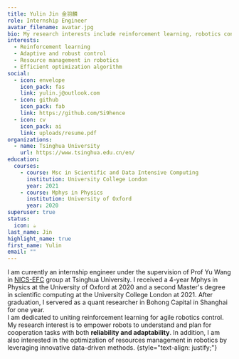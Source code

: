 ```yaml
---
title: Yulin Jin 金羽麟
role: Internship Engineer
avatar_filename: avatar.jpg
bio: My research interests include reinforcement learning, robotics control and convex optimization.
interests:
  - Reinforcement learning
  - Adaptive and robust control
  - Resource management in robotics
  - Efficient optimization algorithm
social:
  - icon: envelope
    icon_pack: fas
    link: yulin.j@outlook.com
  - icon: github
    icon_pack: fab
    link: https://github.com/Si9hence
  - icon: cv
    icon_pack: ai
    link: uploads/resume.pdf
organizations:
  - name: Tsinghua University
    url: https://www.tsinghua.edu.cn/en/
education:
  courses:
    - course: Msc in Scientific and Data Intensive Computing
      institution: University College London
      year: 2021
    - course: Mphys in Physics
      institution: University of Oxford
      year: 2020
superuser: true
status:
  icon: ☕️
last_name: Jin
highlight_name: true
first_name: Yulin
email: ""
---
```


I am currently an internship engineer under the supervision of Prof Yu Wang in [NICS-EFC](https://nicsefc.ee.tsinghua.edu.cn/) group at Tsinghua University.  I received a 4-year Mphys in Physics at the University of Oxford at 2020 and a second Master's degree in scientific computing at the University College London at 2021. After graduation, I servered as a quant researcher in Bohong Capital in Shanghai for one year.  
I am dedicated to uniting reinforcement learning for agile robotics control. My research interest is to empower robots to understand and plan for cooperation tasks with both **reliability and adaptability**. In addition, I am also interested in the optimization of resources management in robotics by leveraging innovative data-driven methods.
{style="text-align: justify;"}
